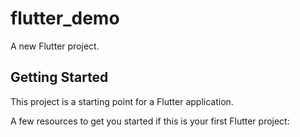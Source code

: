 # flutter_demo

A new Flutter project.

## Getting Started

This project is a starting point for a Flutter application.

A few resources to get you started if this is your first Flutter project: